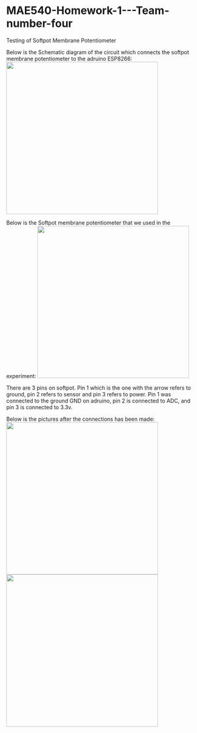 # MAE540-Homework-1---Team-number-four
Testing of Softpot Membrane Potentiometer

Below is the Schematic diagram of the circuit which connects the softpot membrane potentiometer to the adruino ESP8266:
<img src="http://bildr.org/blog/wp-content/uploads/2012/11/softpot-Straight-arduino.png" style="height: 400px;"/>

Below is the Softpot membrane potentiometer that we used in the experiment:
<img src="https://i.imgsafe.org/6ea086f44b.jpg" style="height: 400px;"/>

There are 3 pins on softpot. Pin 1 which is the one with the arrow refers to ground, pin 2 refers to sensor and pin 3 refers to power. Pin 1 was connected to the ground GND on adruino, pin 2 is connected to ADC, and pin 3 is connected to 3.3v.

Below is the pictures after the connections has been made:
<img src="https://i.imgsafe.org/6e6ee1e6a6.jpg" style="height: 400px;"/>
<img src="https://i.imgsafe.org/6e7261b836.jpg" style="height: 400px;"/>

